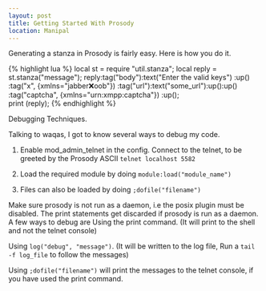 ```yaml
--- 
layout: post 
title: Getting Started With Prosody
location: Manipal
---
```


Generating a stanza in Prosody is fairly easy. Here is how you do it.

{% highlight lua %}
local st = require "util.stanza";
local reply = st.stanza("message");
reply:tag("body"):text("Enter the valid keys")
        :up()
        :tag("x", {xmlns="jabber:x:oob"})
        :tag("url"):text("some_url"):up():up()  
        :tag("captcha", {xmlns="urn:xmpp:captcha"})
        :up();  
print (reply);
{% endhighlight %}


Debugging Techniques.

Talking to waqas, I got to know several ways to debug my code.

1. Enable mod_admin_telnet in the config. Connect to the telnet, to be greeted by the Prosody ASCII ```telnet localhost 5582``` 

2. Load the required module by doing ```module:load("module_name")``` 

3. Files can also be loaded by doing ```;dofile("filename")``` 


Make sure prosody is not run as a daemon, i.e the posix plugin must be disabled. The
print statements get discarded if prosody is run as a daemon. A few ways to
debug are Using the print command. (It will print to the shell and not the telnet console)


Using ```log("debug", "message")```. (It will be written to the log file, Run a
```tail -f log_file``` to follow the messages)


Using ```;dofile("filename")``` will print the messages to the telnet console,
if you have used the print command.

